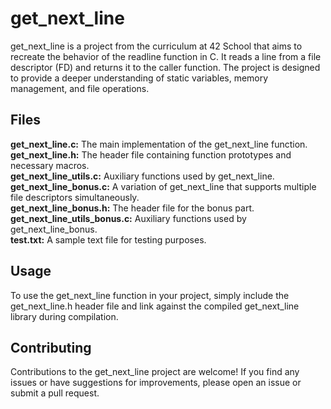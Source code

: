 # get_next_line
get_next_line is a project from the curriculum at 42 School that aims to recreate the behavior of the readline function in C. It reads a line from a file descriptor (FD) and returns it to the caller function. The project is designed to provide a deeper understanding of static variables, memory management, and file operations.

## Files
**get_next_line.c:** The main implementation of the get_next_line function.\
**get_next_line.h:** The header file containing function prototypes and necessary macros.\
**get_next_line_utils.c:** Auxiliary functions used by get_next_line.\
**get_next_line_bonus.c:** A variation of get_next_line that supports multiple file descriptors simultaneously.\
**get_next_line_bonus.h:** The header file for the bonus part.\
**get_next_line_utils_bonus.c:** Auxiliary functions used by get_next_line_bonus.\
**test.txt:** A sample text file for testing purposes.

## Usage
To use the get_next_line function in your project, simply include the get_next_line.h header file and link against the compiled get_next_line library during compilation.

## Contributing
Contributions to the get_next_line project are welcome! If you find any issues or have suggestions for improvements, please open an issue or submit a pull request.
